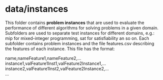 # data/instances

This folder contains **problem instances** that are used to evaluate the
performance of different algorithms for solving problems in a given
domain. Subfolders are used to separate test instances for different
domains, e.g.: mip for mixed-integer programming, sat for satisfiability
an so on. Each subfolder contains problem instances and the file
features.csv describing the features of each instance. This file has the
format:

name,nameFeature1,nameFeature2,... 
instance1,valFeature1Inst1,valFeature2Instance1,...
instance2,valFeature1Inst2,valFeature2Instance2,...  
...
